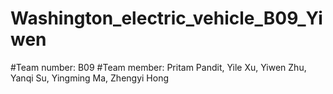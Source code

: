 # Washington_electric_vehicle_B09_Yiwen
#Team number: B09
#Team member: Pritam Pandit, Yile Xu, Yiwen Zhu, Yanqi Su, Yingming Ma, Zhengyi Hong
